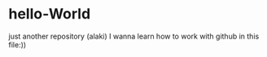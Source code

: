 # hello-World
just another repository (alaki)
I wanna learn how to work with github in this file:))
